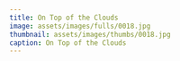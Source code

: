 ```yaml
---
title: On Top of the Clouds
image: assets/images/fulls/0018.jpg
thumbnail: assets/images/thumbs/0018.jpg
caption: On Top of the Clouds
---
```

